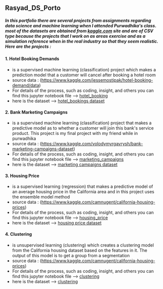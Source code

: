 
## **Rasyad_DS_Porto**

##### **In this portfolio there are several projects from assignments regarding data science and machine learning when I attended Purwadhika's class. most of the datasets are obtained from [kaggle.com](https://www.kaggle.com/) site and are of CSV type because the projects that I work on as areas exercise and as a simulation reference when in the real industry so that they seem realistic. Here are the projects :** 


#### 1.  Hotel Booking Demands 
- is a supervised machine learning (classification) project which makes a prediction model that a customer will cancel after booking a hotel room
- source data : (https://www.kaggle.com/jessemostipak/hotel-booking-demand/data)
- For details of the process, such as coding, insight, and others you can find this jupyter notebook file --> [hotel_booking](https://github.com/rasyadmustafa/Data-Science_Project_Rasyad/blob/main/hotel_booking.ipynb)
- here is the dataset --> [hotel_bookings dataset](https://github.com/rasyadmustafa/Data-Science_Project_Rasyad/blob/main/hotel_bookings.csv)



#### 2.  Bank Marketing Campaigns 
- is a supervised machine learning (classification) project that makes a predictive model as to whether a customer will join this bank's service product. This project is my final project with my friend while in purwadhika
- source data : (https://www.kaggle.com/volodymyrgavrysh/bank-marketing-campaigns-dataset)
- For details of the process, such as coding, insight, and others you can find this jupyter notebook file --> [marketing_campaigns](https://github.com/rasyadmustafa/Data-Science_Project_Rasyad/blob/main/final_project.ipynb)
- here is the dataset --> [marketing campaigns dataset](https://github.com/rasyadmustafa/Data-Science_Project_Rasyad/blob/main/bank-additional-full.csv)



#### 3.  Housing Price 
- is a supervised learning (regression) that makes a predictive model of an average housing price in the California area and in this project uses the ensemble model method
- source data : (https://www.kaggle.com/camnugent/california-housing-prices)
- For details of the process, such as coding, insight, and others you can find this jupyter notebook file --> [housing_price](https://github.com/rasyadmustafa/Data-Science_Project_Rasyad/blob/main/lat1_ensemble%20model.ipynb)
- here is the dataset --> [housing price dataset](https://github.com/rasyadmustafa/Data-Science_Project_Rasyad/blob/main/housing.csv)




#### 4.  Clustering  
- is unsupervised learning (clustering) which creates a clustering model from the California housing dataset based on the features in it. The output of this model is to get a group from a segmentation
- source data : (https://www.kaggle.com/camnugent/california-housing-prices)
- For details of the process, such as coding, insight, and others you can find this jupyter notebook file --> [clustering](https://github.com/rasyadmustafa/Data-Science_Project_Rasyad/blob/main/K-means%20(housing).ipynb)
- here is the dataset --> [clustering](https://github.com/rasyadmustafa/Data-Science_Project_Rasyad/blob/main/housing.csv)
